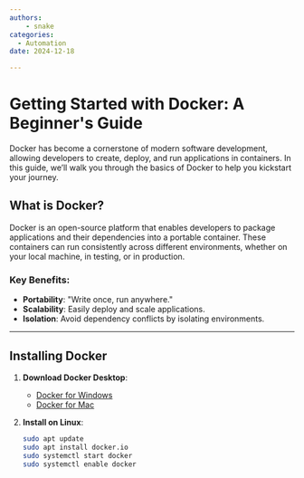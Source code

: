 ```yaml
---
authors: 
    - snake
categories:
  - Automation
date: 2024-12-18

---
```


# Getting Started with Docker: A Beginner's Guide

Docker has become a cornerstone of modern software development, allowing developers to create, deploy, and run applications in containers. In this guide, we’ll walk you through the basics of Docker to help you kickstart your journey.

## What is Docker?

Docker is an open-source platform that enables developers to package applications and their dependencies into a portable container. These containers can run consistently across different environments, whether on your local machine, in testing, or in production.

### Key Benefits:
- **Portability**: "Write once, run anywhere."
- **Scalability**: Easily deploy and scale applications.
- **Isolation**: Avoid dependency conflicts by isolating environments.

---

## Installing Docker

1. **Download Docker Desktop**:
   - [Docker for Windows](https://www.docker.com/products/docker-desktop)
   - [Docker for Mac](https://www.docker.com/products/docker-desktop)

2. **Install on Linux**:
   ```bash
   sudo apt update
   sudo apt install docker.io
   sudo systemctl start docker
   sudo systemctl enable docker
   ```
